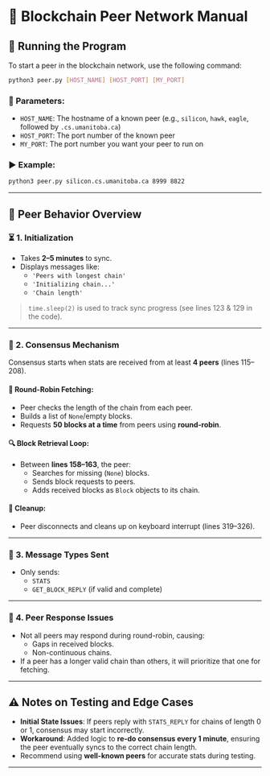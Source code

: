 # 🧱 Blockchain Peer Network Manual

## 📌 Running the Program

To start a peer in the blockchain network, use the following command:

```bash
python3 peer.py [HOST_NAME] [HOST_PORT] [MY_PORT]
```

### 🔧 Parameters:
- `HOST_NAME`: The hostname of a known peer (e.g., `silicon`, `hawk`, `eagle`, followed by `.cs.umanitoba.ca`)
- `HOST_PORT`: The port number of the known peer
- `MY_PORT`: The port number you want your peer to run on

### ▶️ Example:
```bash
python3 peer.py silicon.cs.umanitoba.ca 8999 8822
```

---

## 📝 Peer Behavior Overview

### ⏳ 1. Initialization
- Takes **2–5 minutes** to sync.
- Displays messages like:
  - `'Peers with longest chain'`
  - `'Initializing chain...'`
  - `'Chain length'`

> `time.sleep(2)` is used to track sync progress (see lines 123 & 129 in the code).

---

### 🤝 2. Consensus Mechanism
Consensus starts when stats are received from at least **4 peers** (lines 115–208).

#### 🔄 Round-Robin Fetching:
- Peer checks the length of the chain from each peer.
- Builds a list of `None`/empty blocks.
- Requests **50 blocks at a time** from peers using **round-robin**.

#### 🔍 Block Retrieval Loop:
- Between **lines 158–163**, the peer:
  - Searches for missing (`None`) blocks.
  - Sends block requests to peers.
  - Adds received blocks as `Block` objects to its chain.

#### 🧹 Cleanup:
- Peer disconnects and cleans up on keyboard interrupt (lines 319–326).

---

### 📨 3. Message Types Sent
- Only sends:
  - `STATS`
  - `GET_BLOCK_REPLY` (if valid and complete)

---

### 🧠 4. Peer Response Issues
- Not all peers may respond during round-robin, causing:
  - Gaps in received blocks.
  - Non-continuous chains.
- If a peer has a longer valid chain than others, it will prioritize that one for fetching.

---

## ⚠️ Notes on Testing and Edge Cases

- **Initial State Issues**: If peers reply with `STATS_REPLY` for chains of length 0 or 1, consensus may start incorrectly.
- **Workaround**: Added logic to **re-do consensus every 1 minute**, ensuring the peer eventually syncs to the correct chain length.
- Recommend using **well-known peers** for accurate stats during testing.

---
